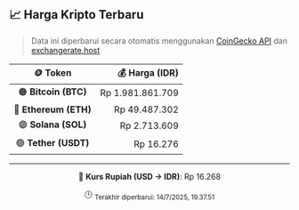 

<!-- HARGA_KRIPTO -->
## 📈 Harga Kripto Terbaru

> Data ini diperbarui secara otomatis menggunakan [CoinGecko API](https://www.coingecko.com/) dan [exchangerate.host](https://exchangerate.host/)

<div align="center">

| 🪙 Token | 💰 Harga (IDR) |
|:------:|---------------:|
| 🟠 **Bitcoin (BTC)**   | Rp 1.981.861.709 |
| 🔵 **Ethereum (ETH)**  | Rp 49.487.302 |
| 🟣 **Solana (SOL)**    | Rp 2.713.609 |
| 🟢 **Tether (USDT)**   | Rp 16.276 |

---

💱 **Kurs Rupiah (USD → IDR)**: Rp 16.268

🕒 <sub>Terakhir diperbarui: 14/7/2025, 19.37.51</sub>

</div>
<!-- /HARGA_KRIPTO -->